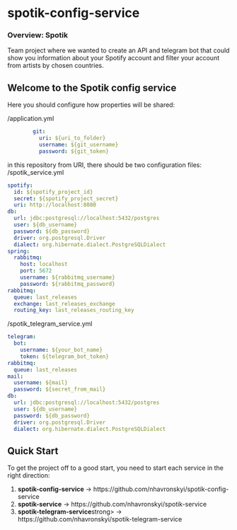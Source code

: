 # spotik-config-service

<h3>Overview: Spotik</h3>
<p>
Team project where we wanted to create an API and telegram bot that could show you
information about your Spotify account and filter your account from artists by
chosen countries.
</p>

<h2>Welcome to the Spotik config service</h2>
Here you should configure how properties will be shared:


/application.yml
``` yml
        git:
          uri: ${uri_to_folder}
          username: ${git_username}
          password: ${git_token}
```

in this repository from URI, there should be two configuration files: 
</br>
/spotik_service.yml
``` yml
spotify:
  id: ${spotify_project_id}
  secret: ${spotify_project_secret}
  uri: http://localhost:8080
db:
  url: jdbc:postgresql://localhost:5432/postgres
  user: ${db_username}
  password: ${db_password}
  driver: org.postgresql.Driver
  dialect: org.hibernate.dialect.PostgreSQLDialect
spring:
  rabbitmq:
    host: localhost
    port: 5672
    username: ${rabbitmq_username}
    password: ${rabbitmq_password}
rabbitmq:
  queue: last_releases
  exchange: last_releases_exchange
  routing_key: last_releases_routing_key
```

/spotik_telegram_service.yml
```yml
telegram:
  bot:
    username: ${your_bot_name}
    token: ${telegram_bot_token}
rabbitmq:
  queue: last_releases
mail:
  username: ${mail}
  password: ${secret_from_mail}
db:
  url: jdbc:postgresql://localhost:5432/postgres
  user: ${db_username}
  password: ${db_password}
  driver: org.postgresql.Driver
  dialect: org.hibernate.dialect.PostgreSQLDialect
```

<h2>Quick Start</h2>
To get the project off to a good start, you need to start each service in the right direction:
<ol>
<li> <strong>spotik-config-service</strong> -> https://github.com/nhavronskyi/spotik-config-service</li>
<li> <strong>spotik-service</strong> -> https://github.com/nhavronskyi/spotik-service</li>
<li> <strong>spotik-telegram-service</strong>strong> -> https://github.com/nhavronskyi/spotik-telegram-service</li>
</ol>

